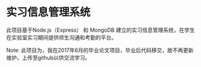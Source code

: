 # 实习信息管理系统

此项目基于Node.js（Express） 和 MongoDB 建立的实习信息管理系统，在学生在实验室实习期间提供师生沟通和考勤的平台。

Note: 此项目为，我在2017年6月的毕业论文项目，毕业后代码移交，故不再更新维护，上传至github以供交流学习。
